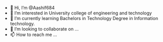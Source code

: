 - 👋 Hi, I’m @Aashif684
- 👀 I’m interested in University college of engineering and technology
- 🌱 I’m currently learning Bachelors in Technology Degree in Information technology.
- 💞️ I’m looking to collaborate on ...
- 📫 How to reach me ...

<!---
Aashif684/Aashif684 is a ✨ special ✨ repository because its `README.md` (this file) appears on your GitHub profile.
You can click the Preview link to take a look at your changes.
--->
